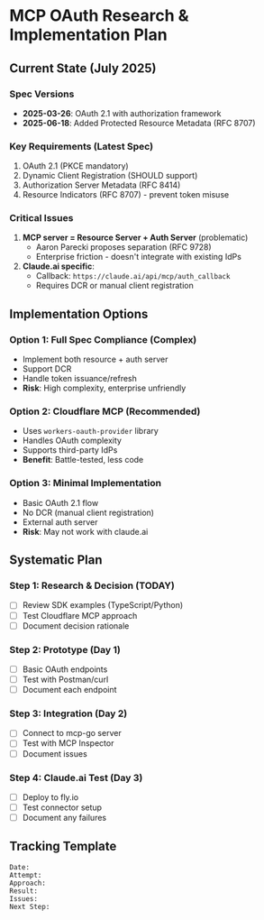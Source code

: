 # MCP OAuth Research & Implementation Plan

## Current State (July 2025)

### Spec Versions
- **2025-03-26**: OAuth 2.1 with authorization framework
- **2025-06-18**: Added Protected Resource Metadata (RFC 8707)

### Key Requirements (Latest Spec)
1. OAuth 2.1 (PKCE mandatory)
2. Dynamic Client Registration (SHOULD support)
3. Authorization Server Metadata (RFC 8414)
4. Resource Indicators (RFC 8707) - prevent token misuse

### Critical Issues
1. **MCP server = Resource Server + Auth Server** (problematic)
   - Aaron Parecki proposes separation (RFC 9728)
   - Enterprise friction - doesn't integrate with existing IdPs
2. **Claude.ai specific**: 
   - Callback: `https://claude.ai/api/mcp/auth_callback`
   - Requires DCR or manual client registration

## Implementation Options

### Option 1: Full Spec Compliance (Complex)
- Implement both resource + auth server
- Support DCR
- Handle token issuance/refresh
- **Risk**: High complexity, enterprise unfriendly

### Option 2: Cloudflare MCP (Recommended)
- Uses `workers-oauth-provider` library
- Handles OAuth complexity
- Supports third-party IdPs
- **Benefit**: Battle-tested, less code

### Option 3: Minimal Implementation
- Basic OAuth 2.1 flow
- No DCR (manual client registration)
- External auth server
- **Risk**: May not work with claude.ai

## Systematic Plan

### Step 1: Research & Decision (TODAY)
- [ ] Review SDK examples (TypeScript/Python)
- [ ] Test Cloudflare MCP approach
- [ ] Document decision rationale

### Step 2: Prototype (Day 1)
- [ ] Basic OAuth endpoints
- [ ] Test with Postman/curl
- [ ] Document each endpoint

### Step 3: Integration (Day 2)
- [ ] Connect to mcp-go server
- [ ] Test with MCP Inspector
- [ ] Document issues

### Step 4: Claude.ai Test (Day 3)
- [ ] Deploy to fly.io
- [ ] Test connector setup
- [ ] Document any failures

## Tracking Template
```
Date: 
Attempt: 
Approach: 
Result: 
Issues: 
Next Step: 
```
